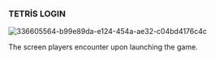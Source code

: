 ### TETRİS LOGIN

![336605564-b99e89da-e124-454a-ae32-c04bd4176c4c](https://github.com/user-attachments/assets/3b5ae44d-56c6-4fe6-ba67-6067001cd911)


The screen players encounter upon launching the game.
